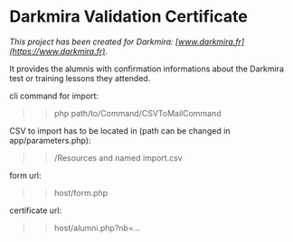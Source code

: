 # Darkmira Validation Certificate

*This project has been created for Darkmira: [www.darkmira.fr](https://www.darkmira.fr).*

It provides the alumnis with confirmation informations about the Darkmira test or training lessons they attended.

cli command for import:
>>php path/to/Command/CSVToMailCommand


CSV to import has to be located in (path can be changed in app/parameters.php):
>>/Resources and named import.csv

form url:
>>host/form.php

certificate url:
>>host/alumni.php?nb=...